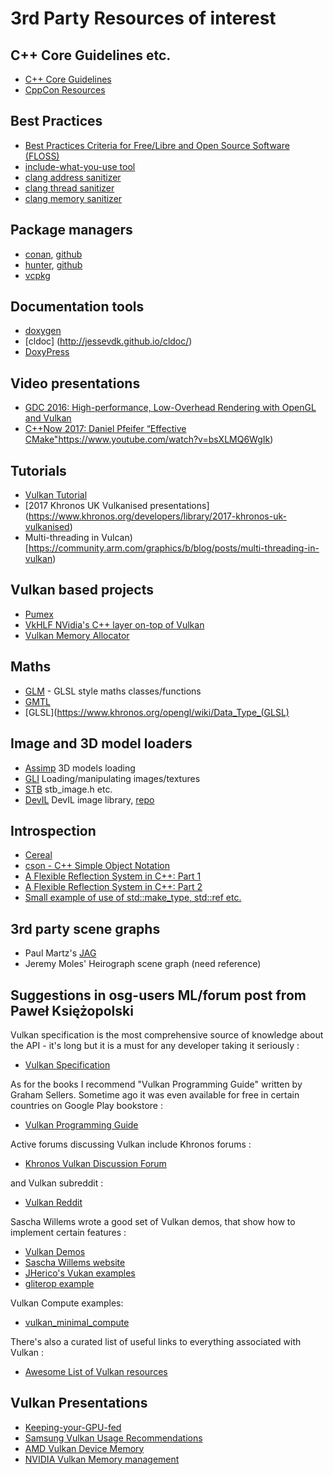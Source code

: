 # 3rd Party Resources of interest

## C++ Core Guidelines etc.

* [C++ Core Guidelines](https://github.com/isocpp/CppCoreGuidelines/blob/master/CppCoreGuidelines.md)
* [CppCon Resources](https://github.com/cppcon)

## Best Practices

* [Best Practices Criteria for Free/Libre and Open Source Software (FLOSS)](https://github.com/coreinfrastructure/best-practices-badge/blob/master/doc/criteria.md)
* [include-what-you-use tool](https://include-what-you-use.org/)
* [clang address sanitizer](https://clang.llvm.org/docs/AddressSanitizer.html)
* [clang thread sanitizer](https://clang.llvm.org/docs/ThreadSanitizer.html)
* [clang memory sanitizer](https://clang.llvm.org/docs/MemorySanitizer.html)

## Package managers
* [conan](https://conan.io/), [github](https://github.com/conan-io/conan)
* [hunter](https://docs.hunter.sh/en/latest/), [github](https://github.com/ruslo/hunter)
* [vcpkg](https://github.com/Microsoft/vcpkg)

## Documentation tools
* [doxygen](http://www.doxygen.org/)
* [cldoc] (http://jessevdk.github.io/cldoc/)
* [DoxyPress](http://www.copperspice.com/documentation-doxypress.html)

## Video presentations

* [GDC 2016: High-performance, Low-Overhead Rendering with OpenGL and Vulkan](https://www.youtube.com/watch?v=PPWysKFHq9c)
* [C++Now 2017: Daniel Pfeifer “Effective CMake"]()https://www.youtube.com/watch?v=bsXLMQ6WgIk)

## Tutorials

* [Vulkan Tutorial](https://vulkan-tutorial.com/)
* [2017 Khronos UK Vulkanised  presentations] (https://www.khronos.org/developers/library/2017-khronos-uk-vulkanised)
* Multi-threading in Vulcan)[https://community.arm.com/graphics/b/blog/posts/multi-threading-in-vulkan)

## Vulkan based projects

* [Pumex](https://github.com/pumexx/pumex)
* [VkHLF NVidia's C++ layer on-top of Vulkan](https://github.com/nvpro-pipeline/VkHLF)
* [Vulkan Memory Allocator](https://github.com/GPUOpen-LibrariesAndSDKs/VulkanMemoryAllocator)

## Maths

* [GLM](http://glm.g-truc.net) - GLSL style maths classes/functions
* [GMTL](http://ggt.sourceforge.net/html/main.html)
* [GLSL](https://www.khronos.org/opengl/wiki/Data_Type_(GLSL)

## Image and 3D model loaders

* [Assimp](https://github.com/assimp/assimp) 3D models loading
* [GLI](http://gli.g-truc.net) Loading/manipulating images/textures
* [STB](https://github.com/nothings/stb) stb_image.h etc.
* [DevIL](http://openil.sourceforge.net/) DevIL image library, [repo](https://github.com/DentonW/DevIL)


## Introspection

* [Cereal](https://github.com/USCiLab/cereal)
* [cson - C++ Simple Object Notation](https://github.com/snawaz/cson)
* [A Flexible Reflection System in C++: Part 1](http://preshing.com/20180116/a-primitive-reflection-system-in-cpp-part-1/ )
* [A Flexible Reflection System in C++: Part 2](http://preshing.com/20180124/a-flexible-reflection-system-in-cpp-part-2/)
* [Small example of use of std::make_type, std::ref etc.](http://coliru.stacked-crooked.com/a/25638f2ebc6424bf)

## 3rd party scene graphs

* Paul Martz's [JAG](https://github.com/pmartz/jag-3d/)
* Jeremy Moles' Heirograph scene graph (need reference)

## Suggestions in osg-users ML/forum post from Paweł Księżopolski

Vulkan specification is the most comprehensive source of knowledge about
the API - it's long but it is a must for any developer taking it seriously :

* [Vulkan Specification](https://www.khronos.org/registry/vulkan/specs/1.1/html/vkspec.html)

As for the books I recommend "Vulkan Programming Guide" written
by Graham Sellers. Sometime ago it was even available for free in
certain countries on Google Play bookstore :

* [Vulkan Programming Guide](http://www.vulkanprogrammingguide.com/)

Active forums discussing Vulkan include Khronos forums :

* [Khronos Vulkan Discussion Forum](https://forums.khronos.org/forumdisplay.php/114-Vulkan-High-Efficiency-GPU-Graphics-and-Compute)

and Vulkan subreddit :

 * [Vulkan Reddit](https://www.reddit.com/r/vulkan/)

Sascha Willems wrote a good set of Vulkan demos, that show how to
implement certain features :

* [Vulkan Demos](https://github.com/SaschaWillems/Vulkan)
* [Sascha Willems website](https://www.saschawillems.de/)
* [JHerico's Vukan examples](https://github.com/jherico/Vulkan)
* [gliterop example](https://github.com/jherico/Vulkan/tree/cpp/examples/glinterop)


Vulkan Compute examples:

* [vulkan_minimal_compute](https://github.com/Erkaman/vulkan_minimal_compute)

There's also a curated list of useful links to everything
associated with Vulkan :

* [Awesome List of Vulkan resources](https://github.com/vinjn/awesome-vulkan)

## Vulkan Presentations
* [Keeping-your-GPU-fed](https://www.khronos.org/assets/uploads/developers/library/2016-vulkan-devday-uk/7-Keeping-your-GPU-fed.pdf)
* [Samsung Vulkan Usage Recommendations](https://developer.samsung.com/game/usage)
* [AMD Vulkan Device Memory](https://gpuopen.com/vulkan-device-memory/)
* [NVIDIA Vulkan Memory management](https://developer.nvidia.com/vulkan-memory-management)
